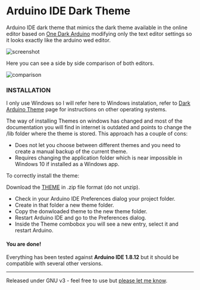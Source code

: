 # Arduino IDE Dark Theme
Arduino IDE dark theme that mimics the dark theme available in the online editor based on [One Dark Arduino](https://github.com/konrad91/OneDarkArduino/) modifying only the text editor settings so it looks exactly like the arduino wed editor.

![screenshot](https://github.com/ignaciosolergarcia/arduino-dark-theme/blob/master/screens/ide_screenshot.png)

Here you can see a side by side comparison of both editors.

![comparison](https://github.com/ignaciosolergarcia/arduino-dark-theme/blob/master/screens/ide_vs_browser.png)

### INSTALLATION  

I only use Windows so I will refer here to Windows instalation, refer to [Dark Arduino Theme]( https://github.com/jeffThompson/DarkArduinoTheme)  page for instructions on other operating systems.

The way of installing Themes on windows has changed and most of the documentation you will find in internet is outdated and points to change the /lib folder where the theme is stored. This approach has a couple of cons:

* Does not let you choose between different themes and you need to create a manual backup of the current theme.
* Requires changing the application folder which is near impossible in Windows 10 if installed as a Windows app.

To correctly install the theme:

  Download the [THEME](https://github.com/ignaciosolergarcia/arduino-dark-theme/blob/master/arduino-ide-dark-theme.zip) in .zip file format (do not unzip).
* Check in your Arduino IDE Preferences dialog your project folder.
* Create in that folder a new theme folder.
* Copy the donwloaded theme to the new theme folder.
* Restart Arduino IDE and go to the Preferences dialog.
* Inside the Theme combobox you will see a new entry, select it and restart Arduino.

#### You are done!

Everything has been tested against **Arduino IDE 1.8.12** but it should be compatible with several other versions.

***
Released under GNU v3 - feel free to use but [please let me know](http://www.ignaciosolergarcia.com).
